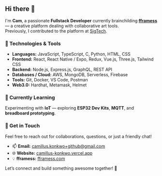 ## Hi there 👋

I'm **Cam**, a passionate **Fullstack Developer** currently brainchilding [**fframess**](https://fframess.com) — a creative platform dealing with collaborative art tools.  
Previously, I contributed to the platform at [SigTech]([https://github.com/bonrepublic](https://github.com/SIGTechnologies)).

### 🔧 Technologies & Tools

- **Languages:** JavaScript, TypeScript, C, Python, HTML, CSS  
- **Frontend:** React, React Native / Expo, Redux, Vue.js, Three.js, Tailwind CSS  
- **Backend:** Node.js, Express.js, GraphQL, REST API  
- **Databases / Cloud:** AWS, MongoDB, Serverless, Firebase  
- **Tools:** Git, Docker, VS Code, Postman  
- **Web3.0:** Hardhat, Metamask, Helmet  

### 🌱 Currently Learning

Experimenting with **IoT** — exploring **ESP32 Dev Kits**, **MQTT**, and **breadboard prototyping**.

### 💬 Get in Touch

Feel free to reach out for collaborations, questions, or just a friendly chat!  

- 📫 **Email:** [camillus.konkwo+github@gmail.com](mailto:camillus.konkwo+github@gmail.com)  
- 🌐 **Website:** [camillus-konkwo.vercel.app](https://camillus-konkwo.vercel.app/)  
- 💡 **fframess:** [fframess.com](https://fframess.com)

Let’s connect and build something awesome together! 🚀
